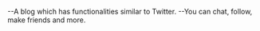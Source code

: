 --A blog which has functionalities similar to Twitter.
--You can chat, follow, make friends and more.
